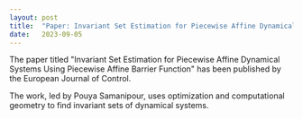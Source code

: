 ```yaml
---
layout: post
title:  "Paper: Invariant Set Estimation for Piecewise Affine Dynamical Systems Using Piecewise Affine Barrier Function"
date:   2023-09-05
---
```

The paper titled "Invariant Set Estimation for Piecewise Affine Dynamical Systems Using Piecewise Affine Barrier Function" has been published by the European Journal of Control. 

The work, led by Pouya Samanipour, uses optimization and computational geometry to find invariant sets of dynamical systems. 
